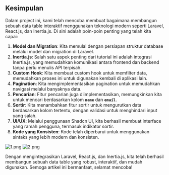## **Kesimpulan**

Dalam project ini, kami telah mencoba membuat bagaimana membangun sebuah data table interaktif menggunakan teknologi modern seperti Laravel, React.js, dan Inertia.js. Di sini adalah poin-poin penting yang telah kita capai:

1. **Model dan Migration**: Kita memulai dengan persiapan struktur database melalui model dan migration di Laravel.
2. **Inertia.js**: Salah satu aspek penting dari tutorial ini adalah integrasi Inertia.js, yang memudahkan komunikasi antara frontend dan backend tanpa perlu menulis API terpisah.
3. **Custom Hook**: Kita membuat custom hook untuk memfilter data, memudahkan proses ini untuk digunakan kembali di aplikasi lain.
4. **Pagination**: Kita mengimplementasikan pagination untuk memudahkan navigasi melalui banyaknya data.
5. **Pencarian**: Fitur pencarian juga diimplementasikan, memungkinkan kita untuk mencari berdasarkan kolom **`name`** dan **`email`**.
6. **Sortir**: Kita menambahkan fitur sortir untuk mengurutkan data berdasarkan kolom tertentu, dengan validasi untuk menghindari input yang salah.
7. **UI/UX**: Melalui penggunaan Shadcn UI, kita berhasil membuat interface yang ramah pengguna, termasuk indikator sortir.
8. **Kode yang Konsisten**: Kode telah diperbarui untuk menggunakan sintaks yang lebih modern dan konsisten.

![1.png](https://github.com/aldiandarwin/laravel-datatable-inertia/assets/70283015/4a3233ab-f980-4391-964e-667f89f2dead)
![2.png](https://github.com/aldiandarwin/laravel-datatable-inertia/assets/70283015/f7471fc2-ae44-4c93-8d29-13eff857cb0d)

Dengan mengintegrasikan Laravel, React.js, dan Inertia.js, kita telah berhasil membangun sebuah data table yang robust, interaktif, dan mudah digunakan. Semoga artikel ini bermanfaat, selamat mencoba!
